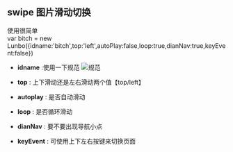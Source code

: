 ## swipe 图片滑动切换  
使用很简单   
var bitch = new Lunbo({idname:'bitch',top:'left',autoPlay:false,loop:true,dianNav:true,keyEvent:false})
* **idname** :使用一下规范
![规范](images/guifan.png)

* **top** : 上下滑动还是左右滑动两个值【top/left】
  
* **autoplay** : 是否自动滑动
  
* **loop** : 是否循环滑动
  
* **dianNav** : 要不要出现导航小点
  
* **keyEvent** : 可使用上下左右按键来切换页面